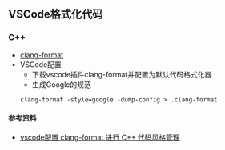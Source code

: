 ## VSCode格式化代码


### C++
+ [clang-format](./clangFormat/README.md)
+ VSCode配置
    + 下载vscode插件clang-format并配置为默认代码格式化器
    + 生成Google的规范
    ```shell
    clang-format -style=google -dump-config > .clang-format
    ```






#### 参考资料
+ [vscode配置 clang-format 进行 C++ 代码风格管理](https://www.cnblogs.com/lee-zq/p/17779167.html)

